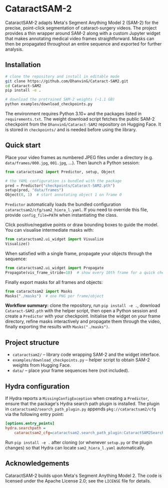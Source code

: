 # CataractSAM-2

CataractSAM-2 adapts Meta's Segment Anything Model 2 (SAM-2) for the
precise, point-click segmentation of cataract-surgery videos.  The project
provides a thin wrapper around SAM-2 along with a custom Jupyter widget
that makes annotating medical video frames straightforward.  Masks can then
be propagated throughout an entire sequence and exported for further
analysis.

## Installation

```bash
# clone the repository and install in editable mode
git clone https://github.com/DhanvinG/Cataract-SAM2.git
cd Cataract-SAM2
pip install -e .

# download the pretrained SAM-2 weights (~1.1 GB)
python examples/download_checkpoints.py
```

The environment requires Python 3.10+ and the packages listed in
`requirements.txt`.  The weight download script fetches the public SAM-2
checkpoint from the `DhanvinG/Cataract-SAM2` repository on Hugging Face.
It is stored in `checkpoints/` and is
needed before using the library.

## Quick start

Place your video frames as numbered JPEG files under a directory
(e.g. `data/frames/000.jpg`, `001.jpg`, …).  Then launch a Python session:

```python
from cataractsam2 import Predictor, setup, Object

# the YAML configuration is bundled with the package
pred = Predictor("checkpoints/Cataract-SAM2.pth")
setup(pred, "data/frames")
Object(0, 1)  # start annotating object 1 on frame 0
```

`Predictor` automatically loads the bundled configuration
`cataractsam2/cfg/sam2_hiera_l.yaml`.  If you need to override this file,
provide `config_file=PATH` when instantiating the class.

Click positive/negative points or draw bounding boxes to guide the model.
You can visualise intermediate masks with:

```python
from cataractsam2.ui_widget import Visualize
Visualize()
```

When satisfied with a single frame, propagate your objects through the
sequence:

```python
from cataractsam2.ui_widget import Propagate
Propagate(vis_frame_stride=10)  # show every 10th frame for a quick check
```

Finally export masks for all frames and objects:

```python
from cataractsam2 import Masks
Masks("./masks")  # one PNG per frame/object
```

**Workflow summary:** clone the repository, run `pip install -e .`, download
`Cataract-SAM2.pth` with the helper script, then open a Python session and
create a `Predictor` with your checkpoint.  Initialise the widget on your
frame directory, refine masks interactively and propagate them through the
video, finally exporting the results with `Masks("./masks")`.

## Project structure

- `cataractsam2/` – library code wrapping SAM-2 and the widget interface.
- `examples/download_checkpoints.py` – helper script to obtain SAM-2
  weights from Hugging Face.
- `data/` – place your frame sequences here (not included).

## Hydra configuration

If Hydra reports a `MissingConfigException` when creating a `Predictor`,
ensure that the package's Hydra search path plugin is installed.  The
plugin in `cataractsam2/search_path_plugin.py` appends
`pkg://cataractsam2/cfg` via the following entry point:

```ini
[options.entry_points]
hydra.searchpath =
    cataractsam2_cfg=cataractsam2.search_path_plugin:CataractSAM2SearchPathPlugin
```

Run `pip install -e .` after cloning (or whenever `setup.py` or the plugin
changes) so that Hydra can locate `sam2_hiera_l.yaml` automatically.

## Acknowledgements

CataractSAM-2 builds upon Meta's Segment Anything Model 2.  The code is
licensed under the Apache License 2.0; see the `LICENSE` file for details.
